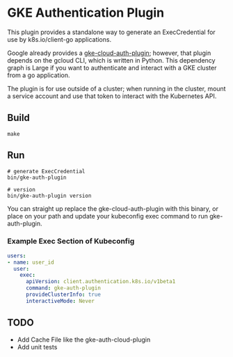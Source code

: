 # GKE Authentication Plugin

This plugin provides a standalone way to generate an ExecCredential for use by k8s.io/client-go applications.

Google already provides a [gke-cloud-auth-plugin](https://cloud.google.com/blog/products/containers-kubernetes/kubectl-auth-changes-in-gke); however, that plugin depends on the gcloud CLI, which is written in Python. This dependency graph is Large if you want to authenticate and interact with a GKE cluster from a go application.

The plugin is for use outside of a cluster; when running in the cluster, mount a service account and use that token to interact with the Kubernetes API.

## Build

```shell
make
```

## Run

```shell
# generate ExecCredential
bin/gke-auth-plugin

# version
bin/gke-auth-plugin version
```

You can straight up replace the gke-cloud-auth-plugin with this binary, or place on your path and update your kubeconfig exec command to run gke-auth-plugin.

### Example Exec Section of Kubeconfig

```yaml
users:
- name: user_id
  user:
    exec:
      apiVersion: client.authentication.k8s.io/v1beta1
      command: gke-auth-plugin
      provideClusterInfo: true
      interactiveMode: Never
```
## TODO

- Add Cache File like the gke-auth-cloud-plugin
- Add unit tests
